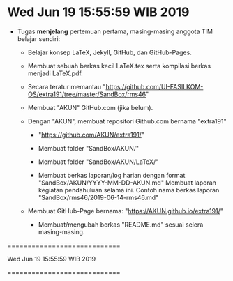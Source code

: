 ---
---

Wed Jun 19 15:55:59 WIB 2019
============================

* Tugas **menjelang** pertemuan pertama, masing-masing anggota TIM belajar sendiri:

  * Belajar konsep LaTeX, Jekyll, GitHub, dan GitHub-Pages.

  * Membuat sebuah berkas kecil LaTeX.tex serta kompilasi berkas menjadi LaTeX.pdf.

  * Secara teratur memantau "https://github.com/UI-FASILKOM-OS/extra191/tree/master/SandBox/rms46"

  * Membuat "AKUN" GitHub.com (jika belum).

  * Dengan "AKUN", membuat repositori Github.com bernama "extra191"

    * "https://github.com/AKUN/extra191/"
 
    * Membuat folder "SandBox/AKUN/"

    * Membuat folder "SandBox/AKUN/LaTeX/"

    * Membuat berkas laporan/log harian dengan format "SandBox/AKUN/YYYY-MM-DD-AKUN.md"
      Membuat laporan kegiatan pendahuluan selama ini. Contoh nama berkas laporan "SandBox/rms46/2019-06-14-rms46.md"

  * Membuat GitHub-Page bernama:  "https://AKUN.github.io/extra191/"

    * Membuat/mengubah berkas "README.md" sesuai selera masing-masing.

============================

Wed Jun 19 15:55:59 WIB 2019

============================

